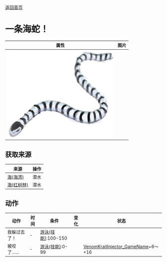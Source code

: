 [返回首页](index.md)  
# 一条海蛇！  
>   
  
  属性  |   图片   
 ----  |  ----:   
   |  ![](Sprite/SeaKrait.png)   
  
## 获取来源  
来源  |  操作  
----  |  ----  
[海(海湾)](Sea_Bay.md)  |  潜水  
[海(红树林)](Sea_Mangroves.md)  |  潜水  
## 动作  
动作  |  时间  |  条件  |  变化  |  状态  
----  |  ----  |  ----  |  ----  |  ----  
我躲过去了！  |  -  |  [游泳(技能)](Skill_Swimming.md):100-150  |    |    
被咬了……  |  -  |  [游泳(技能)](Skill_Swimming.md):0-99  |    |  [VenomKraitInjector_GameName](VenomKraitInjector.md)+6～+16  
